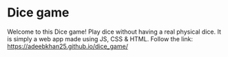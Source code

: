 # Dice game


Welcome to this Dice game! Play dice without having a real physical dice. It is simply a web app made using JS, CSS & HTML.
Follow the link: https://adeebkhan25.github.io/dice_game/

